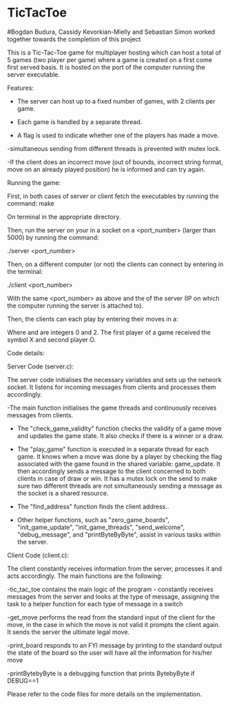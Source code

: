 # TicTacToe

#Bogdan Budura, Cassidy Kevorkian-Mielly and Sebastian Simon worked together towards the completion of this project

This is a Tic-Tac-Toe game for multiplayer hosting  which can host a total of 5 games (two player per game) where a game is created on a first come first served basis. It is hosted on the port of the computer running the server executable.

Features:
- The server can host up to a fixed number of games, with 2 clients per game.

- Each game is handled by a separate thread.

- A flag is used to indicate whether one of the players has made a move.

-simultaneous sending from different threads is prevented with mutex lock.

-If the client does an incorrect move (out of bounds, incorrect string format, move on an already played position) he is informed and can try again.


Running the game:


First, in both cases of server or client fetch the executables by running the command:
make

On terminal in the appropriate directory.


Then, run the server on your in a socket on a <port_number> (larger than 5000) by running the command:

./server <port_number>

Then, on a different computer (or not) the clients can connect by entering in the terminal:

 ./client <IP> <port_number>

With the same <port_number> as above and the <IP> of the server (IP on which the computer running the server is attached to).

Then, the clients can each play by entering their moves in a:

<row> <column>

Where <row> and <column> are integers 0 and 2. The first player of a game received the symbol X and second player O.

Code details:


Server Code (server.c):

The server code initialises the necessary variables and sets up the network socket. It listens for incoming messages from clients and processes them accordingly. 

-The main function initialises the game threads and continuously receives messages from clients.

- The "check_game_validity" function checks the validity of a game move and updates the game state. It also checks if there is a winner or a draw.

- The "play_game" function is executed in a separate thread for each game. It knows when a move was done by a player by checking the flag associated with the game  found in the shared variable: game_update. It then accordingly sends a message to the client concerned to both clients in case of draw or win. It has a mutex lock on the send to make sure two different threads are not simultaneously sending a message as the socket is a shared resource.

- The "find_address" function finds the client address..

- Other helper functions, such as "zero_game_boards", "init_game_update", "init_game_threads", "send_welcome", "debug_message", and "printByteByByte", assist in various tasks within the server.

Client Code (client.c):

The client constantly receives information from the server, processes it and acts accordingly. The main functions are the following:

-tic_tac_toe contains the main logic of the program - constantly receives messages from the server and looks at the type of message, assigning the task to a helper function for each type of message in a switch

-get_move performs the read from the standard input of the client for the move, in the case in which the move is not valid it prompts the client again. It sends the server the ultimate legal move.

-print_board responds to an FYI message by printing to the standard output the state of the board so the user will have all the information for his/her move

-printBytebyByte is a debugging function that prints BytebyByte if DEBUG==1

Please refer to the code files for more details on the implementation.
